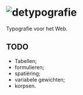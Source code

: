# ![detypografie](https://deidee.com/logo.svg?text=deTypografie)

Typografie voor het Web.

## TODO

- Tabellen;
- formulieren;
- spatiëring;
- variabele gewichten;
- korpsen.
